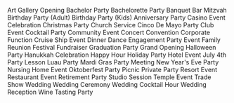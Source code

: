 Art Gallery Opening Bachelor Party Bachelorette Party Banquet Bar Mitzvah Birthday Party (Adult) Birthday Party (Kids) Anniversary Party Casino Event Celebration Christmas Party Church Service Cinco De Mayo Party Club Event Cocktail Party Community Event Concert Convention Corporate Function Cruise Ship Event Dinner Dance Engagement Party Event Family Reunion Festival Fundraiser Graduation Party Grand Opening Halloween Party Hanukkah Celebration Happy Hour Holiday Party Hotel Event July 4th Party Lesson Luau Party Mardi Gras Party Meeting New Year's Eve Party Nursing Home Event Oktoberfest Party Picnic Private Party Resort Event Restaurant Event Retirement Party Studio Session Temple Event Trade Show Wedding Wedding Ceremony Wedding Cocktail Hour Wedding Reception Wine Tasting Party
